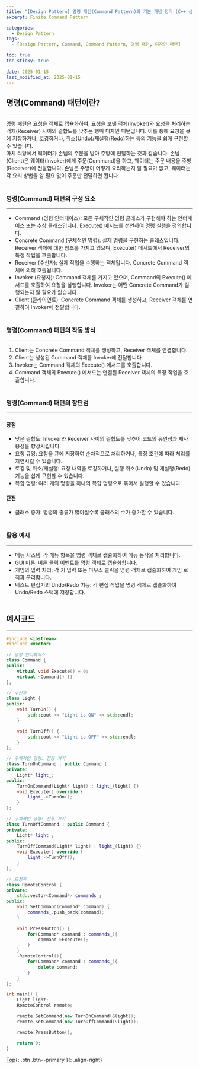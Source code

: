 ```yaml
---
title: "[Design Pattern] 명령 패턴(Command Pattern)의 기본 개념 정리 (C++ 샘플코드 포함)"
excerpt: Finite Command Pattern

categories:
  - Design Pattern
tags:
  - [Design Pattern, Command, Command Pattern, 명령 패턴, 디자인 패턴]

toc: true
toc_sticky: true
 
date: 2025-01-15
last_modified_at: 2025-01-15
---
```


## 명령(Command) 패턴이란?
---
명령 패턴은 요청을 객체로 캡슐화하여, 요청을 보낸 객체(Invoker)와 요청을 처리하는 객체(Receiver) 사이의 결합도를 낮추는 행위 디자인 패턴입니다. 이를 통해 요청을 큐에 저장하거나, 로깅하거나, 취소(Undo)/재실행(Redo)하는 등의 기능을 쉽게 구현할 수 있습니다. <br>마치 식당에서 웨이터가 손님의 주문을 받아 주방에 전달하는 것과 같습니다. 손님(Client)은 웨이터(Invoker)에게 주문(Command)을 하고, 웨이터는 주문 내용을 주방(Receiver)에 전달합니다. 손님은 주방이 어떻게 요리하는지 알 필요가 없고, 웨이터는 각 요리 방법을 알 필요 없이 주문만 전달하면 됩니다.
<br><br>

### 명령(Command) 패턴의 구성 요소
---
* Command (명령 인터페이스): 모든 구체적인 명령 클래스가 구현해야 하는 인터페이스 또는 추상 클래스입니다. Execute() 메서드를 선언하여 명령 실행을 정의합니다.
* Concrete Command (구체적인 명령): 실제 명령을 구현하는 클래스입니다. Receiver 객체에 대한 참조를 가지고 있으며, Execute() 메서드에서 Receiver의 특정 작업을 호출합니다.
* Receiver (수신자): 실제 작업을 수행하는 객체입니다. Concrete Command 객체에 의해 호출됩니다.
* Invoker (요청자): Command 객체를 가지고 있으며, Command의 Execute() 메서드를 호출하여 요청을 실행합니다. Invoker는 어떤 Concrete Command가 실행되는지 알 필요가 없습니다.
* Client (클라이언트): Concrete Command 객체를 생성하고, Receiver 객체를 연결하여 Invoker에 전달합니다.
<br><br>

### 명령(Command) 패턴의 작동 방식
---
1. Client는 Concrete Command 객체를 생성하고, Receiver 객체를 연결합니다.
2. Client는 생성된 Command 객체를 Invoker에 전달합니다.
3. Invoker는 Command 객체의 Execute() 메서드를 호출합니다.
4. Command 객체의 Execute() 메서드는 연결된 Receiver 객체의 특정 작업을 호출합니다.
<br><br>

### 명령(Command) 패턴의 장단점
---
#### 장점
* 낮은 결합도: Invoker와 Receiver 사이의 결합도를 낮추어 코드의 유연성과 재사용성을 향상시킵니다.
* 요청 큐잉: 요청을 큐에 저장하여 순차적으로 처리하거나, 특정 조건에 따라 처리를 지연시킬 수 있습니다.
* 로깅 및 취소/재실행: 요청 내역을 로깅하거나, 실행 취소(Undo) 및 재실행(Redo) 기능을 쉽게 구현할 수 있습니다.
* 복합 명령: 여러 개의 명령을 하나의 복합 명령으로 묶어서 실행할 수 있습니다.

#### 단점
* 클래스 증가: 명령의 종류가 많아질수록 클래스의 수가 증가할 수 있습니다.
<br><br>


### 활용 예시
---
* 메뉴 시스템: 각 메뉴 항목을 명령 객체로 캡슐화하여 메뉴 동작을 처리합니다.
* GUI 버튼: 버튼 클릭 이벤트를 명령 객체로 캡슐화합니다.
* 게임의 입력 처리: 각 키 입력 또는 마우스 클릭을 명령 객체로 캡슐화하여 게임 로직과 분리합니다.
* 텍스트 편집기의 Undo/Redo 기능: 각 편집 작업을 명령 객체로 캡슐화하여 Undo/Redo 스택에 저장합니다.
<br><br>

## 예시코드
---

```C++
#include <iostream>
#include <vector>

// 명령 인터페이스
class Command {
public:
    virtual void Execute() = 0;
    virtual ~Command() {}
};

// 수신자
class Light {
public:
    void TurnOn() {
        std::cout << "Light is ON" << std::endl;
    }

    void TurnOff() {
        std::cout << "Light is OFF" << std::endl;
    }
};

// 구체적인 명령: 전등 켜기
class TurnOnCommand : public Command {
private:
    Light* light_;
public:
    TurnOnCommand(Light* light) : light_(light) {}
    void Execute() override {
        light_->TurnOn();
    }
};

// 구체적인 명령: 전등 끄기
class TurnOffCommand : public Command {
private:
    Light* light_;
public:
    TurnOffCommand(Light* light) : light_(light) {}
    void Execute() override {
        light_->TurnOff();
    }
};

// 요청자
class RemoteControl {
private:
    std::vector<Command*> commands_;
public:
    void SetCommand(Command* command) {
        commands_.push_back(command);
    }

    void PressButton() {
        for(Command* command : commands_){
            command->Execute();
        }
    }
    ~RemoteControl(){
        for(Command* command : commands_){
            delete command;
        }
    }
};

int main() {
    Light light;
    RemoteControl remote;

    remote.SetCommand(new TurnOnCommand(&light));
    remote.SetCommand(new TurnOffCommand(&light));

    remote.PressButton();

    return 0;
}
```

[Top](#){: .btn .btn--primary }{: .align-right}